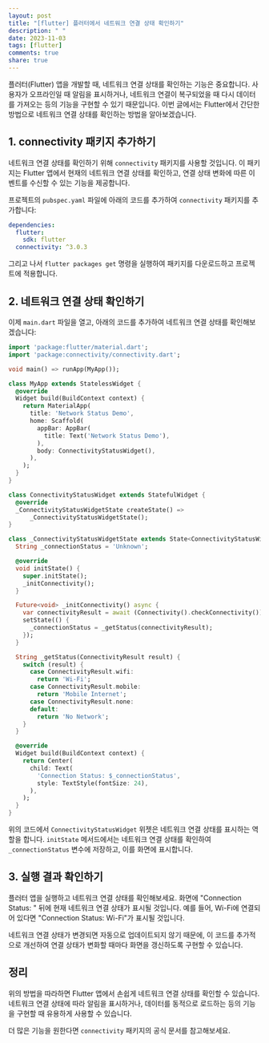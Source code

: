 ```yaml
---
layout: post
title: "[flutter] 플러터에서 네트워크 연결 상태 확인하기"
description: " "
date: 2023-11-03
tags: [flutter]
comments: true
share: true
---
```


플러터(Flutter) 앱을 개발할 때, 네트워크 연결 상태를 확인하는 기능은 중요합니다. 사용자가 오프라인일 때 알림을 표시하거나, 네트워크 연결이 복구되었을 때 다시 데이터를 가져오는 등의 기능을 구현할 수 있기 때문입니다. 이번 글에서는 Flutter에서 간단한 방법으로 네트워크 연결 상태를 확인하는 방법을 알아보겠습니다.

## 1. connectivity 패키지 추가하기

네트워크 연결 상태를 확인하기 위해 `connectivity` 패키지를 사용할 것입니다. 이 패키지는 Flutter 앱에서 현재의 네트워크 연결 상태를 확인하고, 연결 상태 변화에 따른 이벤트를 수신할 수 있는 기능을 제공합니다.

프로젝트의 `pubspec.yaml` 파일에 아래의 코드를 추가하여 `connectivity` 패키지를 추가합니다:

```yaml
dependencies:
  flutter:
    sdk: flutter
  connectivity: ^3.0.3
```

그리고 나서 `flutter packages get` 명령을 실행하여 패키지를 다운로드하고 프로젝트에 적용합니다.

## 2. 네트워크 연결 상태 확인하기

이제 `main.dart` 파일을 열고, 아래의 코드를 추가하여 네트워크 연결 상태를 확인해보겠습니다:

```dart
import 'package:flutter/material.dart';
import 'package:connectivity/connectivity.dart';

void main() => runApp(MyApp());

class MyApp extends StatelessWidget {
  @override
  Widget build(BuildContext context) {
    return MaterialApp(
      title: 'Network Status Demo',
      home: Scaffold(
        appBar: AppBar(
          title: Text('Network Status Demo'),
        ),
        body: ConnectivityStatusWidget(),
      ),
    );
  }
}

class ConnectivityStatusWidget extends StatefulWidget {
  @override
  _ConnectivityStatusWidgetState createState() =>
      _ConnectivityStatusWidgetState();
}

class _ConnectivityStatusWidgetState extends State<ConnectivityStatusWidget> {
  String _connectionStatus = 'Unknown';

  @override
  void initState() {
    super.initState();
    _initConnectivity();
  }

  Future<void> _initConnectivity() async {
    var connectivityResult = await (Connectivity().checkConnectivity());
    setState(() {
      _connectionStatus = _getStatus(connectivityResult);
    });
  }

  String _getStatus(ConnectivityResult result) {
    switch (result) {
      case ConnectivityResult.wifi:
        return 'Wi-Fi';
      case ConnectivityResult.mobile:
        return 'Mobile Internet';
      case ConnectivityResult.none:
      default:
        return 'No Network';
    }
  }

  @override
  Widget build(BuildContext context) {
    return Center(
      child: Text(
        'Connection Status: $_connectionStatus',
        style: TextStyle(fontSize: 24),
      ),
    );
  }
}
```

위의 코드에서 `ConnectivityStatusWidget` 위젯은 네트워크 연결 상태를 표시하는 역할을 합니다. `initState` 메서드에서는 네트워크 연결 상태를 확인하여 `_connectionStatus` 변수에 저장하고, 이를 화면에 표시합니다.

## 3. 실행 결과 확인하기

플러터 앱을 실행하고 네트워크 연결 상태를 확인해보세요. 화면에 "Connection Status: " 뒤에 현재 네트워크 연결 상태가 표시될 것입니다. 예를 들어, Wi-Fi에 연결되어 있다면 "Connection Status: Wi-Fi"가 표시될 것입니다.

네트워크 연결 상태가 변경되면 자동으로 업데이트되지 않기 때문에, 이 코드를 추가적으로 개선하여 연결 상태가 변화할 때마다 화면을 갱신하도록 구현할 수 있습니다.

## 정리

위의 방법을 따라하면 Flutter 앱에서 손쉽게 네트워크 연결 상태를 확인할 수 있습니다. 네트워크 연결 상태에 따라 알림을 표시하거나, 데이터를 동적으로 로드하는 등의 기능을 구현할 때 유용하게 사용할 수 있습니다.

더 많은 기능을 원한다면 `connectivity` 패키지의 공식 문서를 참고해보세요.